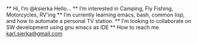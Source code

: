 
** Hi, I’m @ksierka
   Hello...
** I’m interested in
   Camping, Fly Fishing, Motorcycles, RV'ing
** I’m currently learning
   emacs, bash, common lisp, and how to automate a personal TV station.
** I’m looking to collaborate on
   SW development using gnu emacs as IDE
** How to reach me
   karl.sierka@gmail.com
   

<!---
ksierka/ksierka is a ✨ special ✨ repository because its `README.md` (this file) appears on your GitHub profile.

--->
